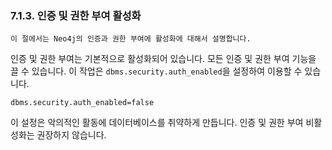 
### 7.1.3. 인증 및 권한 부여 활성화  

```
이 절에서는 Neo4j의 인증과 권한 부여에 활성화에 대해서 설명합니다. 
```

인증 및 권한 부여는 기본적으로 활성화되어 있습니다. 모든 인증 및 권한 부여 기능을 끌 수 있습니다. 이 작업은 ```dbms.security.auth_enabled```을 설정하여 이용할 수 있습니다. 

```
dbms.security.auth_enabled=false
```

이 설정은 악의적인 활동에 데이터베이스를 취약하게 만듭니다. 인증 및 권한 부여 비활성화는 권장하지 않습니다.

 